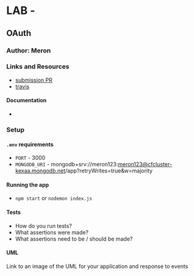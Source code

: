 # LAB - 

## OAuth

### Author: Meron

### Links and Resources
* [submission PR](http://xyz.com)
* [travis](http://xyz.com)

#### Documentation
* 

### Setup
#### `.env` requirements
* `PORT` - 3000
* `MONGODB_URI` - mongodb+srv://meron123:meron123@cfcluster-kexaa.mongodb.net/app?retryWrites=true&w=majority

#### Running the app
* `npm start` or `nodemon index.js`

  
#### Tests
* How do you run tests?
* What assertions were made?
* What assertions need to be / should be made?

#### UML
Link to an image of the UML for your application and response to events



